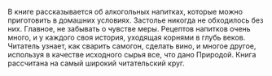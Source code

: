 <!--2024-03-03 21:48:44-->
В книге рассказывается об алкогольных напитках, которые можно приготовить в домашних условиях. Застолье никогда не обходилось без них. Главное, не забывать о чувстве меры. Рецептов напитков очень много, и у каждого своя история, уходящая корнями в глубь веков. Читатель узнает, как сварить самогон, сделать вино, и многое другое, используя в качестве исходного сырья все, что дано Природой.
        Книга рассчитана на самый широкий читательский круг.
